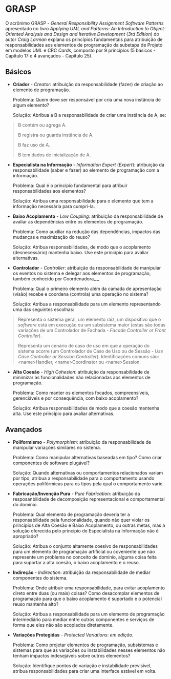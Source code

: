 # GRASP

O acrônimo GRASP - _General Responsibility Assignment Software Patterns_ apresentado no livro _Applying UML and Patterns: An Introduction to Object-Oriented Analysis and Design and Iterative Development_ \(_3rd Edition_\) do autor _Craig Larman_ explana os princípios fundamentais para atribuição de responsabilidades aos elementos de programação da subetapa de Projeto em modelos UML e CRC _Cards_, composto por 9 princípios \(5 básicos - Capítulo 17 e 4 avançados - Capítulo 25\).

## Básicos

* **Criador** - _Creator_: atribuição da responsabilidade \(fazer\) de criação ao elemento de programação.

  Problema: Quem deve ser responsável por cria uma nova instância de algum elemento?

  Solução: Abribua a B a responsabilidade de criar uma instância de A, se:


> B contém ou agrega A.
> 
> B registra ou guarda instância de A.
> 
> B faz uso de A.
> 
> B tem dados de inicialização de A.

* **Especialista na Informação** - _Information Expert_ \(_Expert_\): atribuição da responsabilidade \(saber e fazer\) ao elemento de programação com a informação.

  Problema: Qual é o princípio fundamental para atribuir responsabilidades aos elementos?

  Solução: Atribua uma responsabilidade para o elemento que tem a informação necessária para cumpri-la.

* **Baixo Acoplamento** - _Low Coupling_: atribuição da responsabilidade de avaliar as dependências entre os elementos de programação.

  Problema: Como auxiliar na redução das dependências, impactos das mudanças e maximização do reuso?

  Solução: Atribua responsabilidades, de modo que o acoplamento \(desnecessário\) mantenha baixo. Use este princípio para avaliar alternativas.

* **Controlador** - _Controller_: atribuição da responsabilidade de manipular os eventos no sistema e delegar aos elementos de programação, também conhecido por Coordenadora_._

  Problema: Qual o primeiro elemento além da camada de apresentação \(visão\) recebe e coordena \(controla\) uma operação no sistema?

  Solução: Atribua a responsabilidade para um elemento representando uma das seguintes escolhas:


> Representa o sistema geral, um elemento raiz, um dispositivo que o _software_ está em execução ou um subsistema maior \(estas são todas variações de um Controlador de Fachada - _Facade Controller or Front Controller_\).
> 
> Representa um cenário de caso de uso em que a operação do sistema ocorre \(um Controlador de Caso de Uso ou de Sessão - _Use Case Controller or Session Controller_\). Identificações comuns são: &lt;name&gt;Handler, &lt;name&gt;Coordinator ou &lt;name&gt;Session.

* **Alta Coesão** - _High Cohesion_: atribuição da responsabilidade de minimizar as funcionalidades não relacionadas aos elementos de programação.

  Problema: Como manter os elementos focados, compreensíveis, gerenciáveis e por consequência, com baixo acoplamento?

  Solução: Atribua responsabilidades de modo que a coesão mantenha alta. Use este princípio para avaliar alternativas.


## Avançados

* **Poliformismo** - _Polymorphism_: atribuição da responsabilidade de manipular variações similares no sistema.

  Problema: Como manipular alternativas baseadas em tipo? Como criar componentes de software plugável?

  Solução: Quando alternativas ou comportamentos relacionados variam por tipo, atribua a responsabilidade para o comportamento usando operações polifórmicas para os tipos pela qual o comportamento varie.

* **Fabricação\/Invenção Pura** - _Pure Fabrication_: atribuição da resposanbilidade de decomposição representacional e comportamental do domínio.

  Problema: Qual elemento de programação deveria ter a responsabilidade pela funcionalidade, quando não quer violar os princípios de Alta Coesão e Baixo Acoplamento, ou outras metas, mas a solução oferecida pelo princípio de Especialista na Informação não é apropriado?

  Solução: Atribua o conjunto altamente coesivo de responsabilidades para um elemento de programação artificial ou coveniente que não represente um problema no conceito de domínio, alguma coisa feita para suportar a alta coesão, o baixo acoplamento e o reuso.

* **Indireção** - _Indirection_: atribuição da responsabilidade de mediar componentes do sistema.

  Problema: Onde atribuir uma responsabilidade, para evitar acoplamento direto entre duas \(ou mais\) coisas? Como desacomplar elementos de programação para que o baixo acoplamento é suportado e o potencial reuso mantenha alto?

  Solução: Atribua a responsabilidade para um elemento de programação intermediário para mediar entre outros componentes e serviços de forma que eles não são acoplados diretamente.

* **Variações Protegidas** - _Protected Variations_: _em edição._

  Problema: Como projetar elementos de programação, subsistemas e sistemas para que as variações ou instabilidades nesses elementos não tenham impactos indesejáveis sobre outros elementos?

  Solução: Identifique pontos de variação e instabilidade previsível, atribua responsabilidades para criar uma interface estável em volta.


